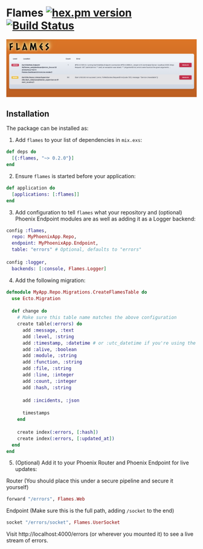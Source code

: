 # Flames [![hex.pm version](https://img.shields.io/hexpm/v/flames.svg)](https://hex.pm/packages/flames) [![Build Status](https://semaphoreci.com/api/v1/mgwidmann/flames/branches/master/badge.svg)](https://semaphoreci.com/mgwidmann/flames)

![Example Dashboard](example.png)

## Installation

The package can be installed as:

  1. Add `flames` to your list of dependencies in `mix.exs`:

```elixir
def deps do
  [{:flames, "~> 0.2.0"}]
end
```

  2. Ensure `flames` is started before your application:

```elixir
def application do
  [applications: [:flames]]
end
```

  3. Add configuration to tell `flames` what your repository and (optional) Phoenix Endpoint modules are as well as adding it as a Logger backend:

```elixir
config :flames,
  repo: MyPhoenixApp.Repo,
  endpoint: MyPhoenixApp.Endpoint,
  table: "errors" # Optional, defaults to "errors"

config :logger,
  backends: [:console, Flames.Logger]
```

  4. Add the following migration:

```elixir
defmodule MyApp.Repo.Migrations.CreateFlamesTable do
  use Ecto.Migration

  def change do
    # Make sure this table name matches the above configuration
    create table(:errors) do
      add :message, :text
      add :level, :string
      add :timestamp, :datetime # or :utc_datetime if you're using the latest ecto
      add :alive, :boolean
      add :module, :string
      add :function, :string
      add :file, :string
      add :line, :integer
      add :count, :integer
      add :hash, :string

      add :incidents, :json

      timestamps
    end

    create index(:errors, [:hash])
    create index(:errors, [:updated_at])
  end
end
```

  5. (Optional) Add it to your Phoenix Router and Phoenix Endpoint for live updates:

  Router (You should place this under a secure pipeline and secure it yourself)
```elixir
forward "/errors", Flames.Web
```

  Endpoint (Make sure this is the full path, adding `/socket` to the end)
```elixir
socket "/errors/socket", Flames.UserSocket
```


  Visit http://localhost:4000/errors (or wherever you mounted it) to see a live stream of errors.
